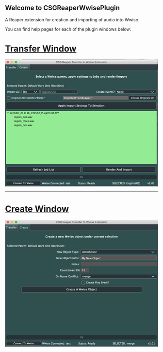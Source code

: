 ## Welcome to CSGReaperWwisePlugin
A Reaper extension for creation and importing of audio into Wwise.

You can find help pages for each of the plugin windows below:

# [Transfer Window](docs/pages/transferhelp.md)
![Transfer Window](docs/images/PluginWindowMain.png)
***
# [Create Window](docs/pages/createhelp.md)
![Create Window](docs/images/PluginWindowCreate.png)
